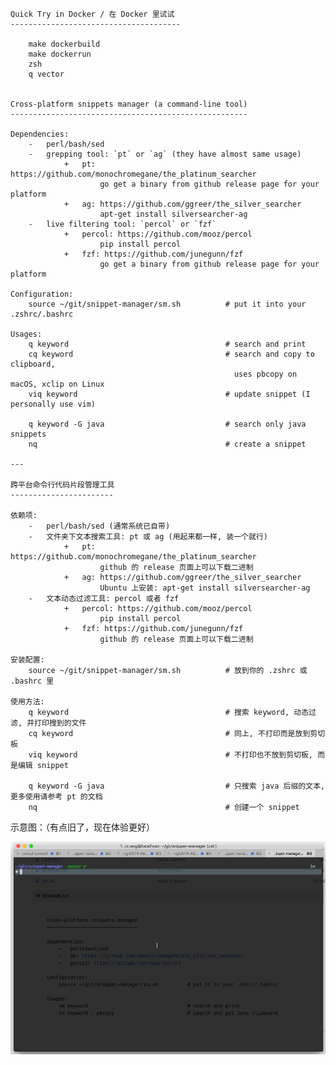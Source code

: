     Quick Try in Docker / 在 Docker 里试试
    --------------------------------------

        make dockerbuild
        make dockerrun
        zsh
        q vector


    Cross-platform snippets manager (a command-line tool)
    -----------------------------------------------------

    Dependencies:
        -   perl/bash/sed
        -   grepping tool: `pt` or `ag` (they have almost same usage)
                +   pt: https://github.com/monochromegane/the_platinum_searcher
                        go get a binary from github release page for your platform
                +   ag: https://github.com/ggreer/the_silver_searcher
                        apt-get install silversearcher-ag
        -   live filtering tool: `percol` or `fzf`
                +   percol: https://github.com/mooz/percol
                        pip install percol
                +   fzf: https://github.com/junegunn/fzf
                        go get a binary from github release page for your platform

    Configuration:
        source ~/git/snippet-manager/sm.sh          # put it into your .zshrc/.bashrc

    Usages:
        q keyword                                   # search and print
        cq keyword                                  # search and copy to clipboard,
                                                      uses pbcopy on macOS, xclip on Linux
        viq keyword                                 # update snippet (I personally use vim)

        q keyword -G java                           # search only java snippets
        nq                                          # create a snippet

    ---

    跨平台命令行代码片段管理工具
    -----------------------

    依赖项:
        -   perl/bash/sed (通常系统已自带)
        -   文件夹下文本搜索工具: pt 或 ag (用起来都一样, 装一个就行)
                +   pt: https://github.com/monochromegane/the_platinum_searcher
                        github 的 release 页面上可以下载二进制
                +   ag: https://github.com/ggreer/the_silver_searcher
                        Ubuntu 上安装: apt-get install silversearcher-ag
        -   文本动态过滤工具: percol 或者 fzf
                +   percol: https://github.com/mooz/percol
                        pip install percol
                +   fzf: https://github.com/junegunn/fzf
                        github 的 release 页面上可以下载二进制

    安装配置:
        source ~/git/snippet-manager/sm.sh          # 放到你的 .zshrc 或 .bashrc 里

    使用方法:
        q keyword                                   # 搜索 keyword, 动态过滤, 并打印搜到的文件
        cq keyword                                  # 同上, 不打印而是放到剪切板
        viq keyword                                 # 不打印也不放到剪切板, 而是编辑 snippet

        q keyword -G java                           # 只搜索 java 后缀的文本, 更多使用请参考 pt 的文档
        nq                                          # 创建一个 snippet

示意图：（有点旧了，现在体验更好）

![](sm.gif)

